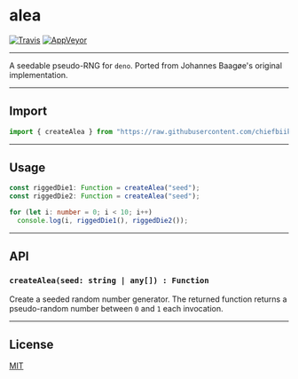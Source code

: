 # alea

[![Travis](http://img.shields.io/travis/chiefbiiko/alea.svg?style=flat)](http://travis-ci.org/chiefbiiko/alea) [![AppVeyor](https://ci.appveyor.com/api/projects/status/github/chiefbiiko/alea?branch=master&svg=true)](https://ci.appveyor.com/project/chiefbiiko/alea)

---

A seedable pseudo-RNG for `deno`. Ported from Johannes Baagøe's original implementation.

---

## Import

```ts
import { createAlea } from "https://raw.githubusercontent.com/chiefbiiko/alea/master/mod.ts";
```

---

## Usage

```ts
const riggedDie1: Function = createAlea("seed");
const riggedDie2: Function = createAlea("seed");

for (let i: number = 0; i < 10; i++)
  console.log(i, riggedDie1(), riggedDie2());
```

---

## API

### `createAlea(seed: string | any[]) : Function`

Create a seeded random number generator. The returned function returns a pseudo-random number between `0` and `1` each invocation. 

---

## License

[MIT](./license.md)